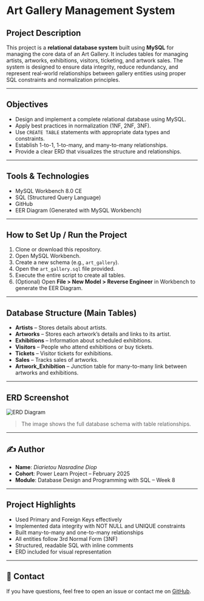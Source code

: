 # Art Gallery Management System

## Project Description

This project is a **relational database system** built using **MySQL** for managing the core data of an Art Gallery. It includes tables for managing artists, artworks, exhibitions, visitors, ticketing, and artwork sales. The system is designed to ensure data integrity, reduce redundancy, and represent real-world relationships between gallery entities using proper SQL constraints and normalization principles.

---

## Objectives

- Design and implement a complete relational database using MySQL.
- Apply best practices in normalization (1NF, 2NF, 3NF).
- Use `CREATE TABLE` statements with appropriate data types and constraints.
- Establish 1-to-1, 1-to-many, and many-to-many relationships.
- Provide a clear ERD that visualizes the structure and relationships.

---

## Tools & Technologies

- MySQL Workbench 8.0 CE
- SQL (Structured Query Language)
- GitHub
- EER Diagram (Generated with MySQL Workbench)

---

## How to Set Up / Run the Project

1. Clone or download this repository.
2. Open MySQL Workbench.
3. Create a new schema (e.g., `art_gallery`).
4. Open the `art_gallery.sql` file provided.
5. Execute the entire script to create all tables.
6. (Optional) Open **File > New Model > Reverse Engineer** in Workbench to generate the EER Diagram.

---

## Database Structure (Main Tables)

- **Artists** – Stores details about artists.
- **Artworks** – Stores each artwork’s details and links to its artist.
- **Exhibitions** – Information about scheduled exhibitions.
- **Visitors** – People who attend exhibitions or buy tickets.
- **Tickets** – Visitor tickets for exhibitions.
- **Sales** – Tracks sales of artworks.
- **Artwork_Exhibition** – Junction table for many-to-many link between artworks and exhibitions.

---

## ERD Screenshot

![ERD Diagram]([wk-8-assignment-naasnour-png](https://github.com/naasnour/database-wk-8-assignment-naasnour/blob/main/wk-8-assignment-naasnour-png.png))

> The image shows the full database schema with table relationships.

---

## ✍️ Author

- **Name**: *Diarietou Nasradine Diop*
- **Cohort**: Power Learn Project – February 2025
- **Module**: Database Design and Programming with SQL – Week 8

---

## Project Highlights

- Used Primary and Foreign Keys effectively
- Implemented data integrity with NOT NULL and UNIQUE constraints
- Built many-to-many and one-to-many relationships
- All entities follow 3rd Normal Form (3NF)
- Structured, readable SQL with inline comments
- ERD included for visual representation

---

## 📩 Contact

If you have questions, feel free to open an issue or contact me on [GitHub](https://github.com/your-github-username).

